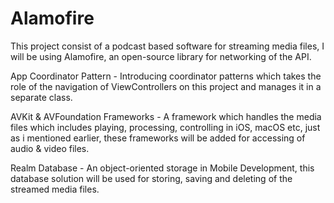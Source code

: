 # Alamofire
This project consist of a podcast based software for streaming media files, I will be using Alamofire, an open-source library for networking of the API.

App Coordinator Pattern - Introducing coordinator patterns which takes the role of the navigation of ViewControllers on this project and manages it in a separate class.

AVKit & AVFoundation Frameworks - A framework which handles the media files which includes playing, processing, controlling in iOS, macOS etc, just as i mentioned earlier, these frameworks will be added for accessing of audio & video files.

Realm Database - An object-oriented storage in Mobile Development, this database solution will be used for storing, saving and deleting of the streamed media files.
